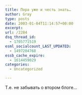 ```yaml
---
title: Пора уже и честь знать…
author: Gray
type: posts
date: 2003-01-04T11:14:57+00:00
excerpt:
url: /2284
dsq_thread_id:
  - 1705771519
esml_socialcount_LAST_UPDATED:
  - 1497284768
essb_cache_expire:
  - 1614459029
categories:
  - Uncategorized

---
```








Т.е. не забывать о втором блоге&#8230;